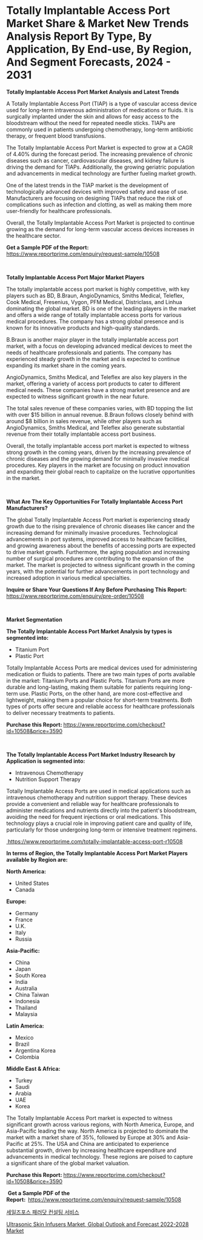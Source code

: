 <p><h1>Totally Implantable Access Port Market Share & Market New Trends Analysis Report By Type, By Application, By End-use, By Region, And Segment Forecasts, 2024 - 2031</h1></p><p><strong>Totally Implantable Access Port Market Analysis and Latest Trends</strong></p>
<p><p>A Totally Implantable Access Port (TIAP) is a type of vascular access device used for long-term intravenous administration of medications or fluids. It is surgically implanted under the skin and allows for easy access to the bloodstream without the need for repeated needle sticks. TIAPs are commonly used in patients undergoing chemotherapy, long-term antibiotic therapy, or frequent blood transfusions.</p><p>The Totally Implantable Access Port Market is expected to grow at a CAGR of 4.40% during the forecast period. The increasing prevalence of chronic diseases such as cancer, cardiovascular diseases, and kidney failure is driving the demand for TIAPs. Additionally, the growing geriatric population and advancements in medical technology are further fueling market growth.</p><p>One of the latest trends in the TIAP market is the development of technologically advanced devices with improved safety and ease of use. Manufacturers are focusing on designing TIAPs that reduce the risk of complications such as infection and clotting, as well as making them more user-friendly for healthcare professionals.</p><p>Overall, the Totally Implantable Access Port Market is projected to continue growing as the demand for long-term vascular access devices increases in the healthcare sector.</p></p>
<p><strong>Get a Sample PDF of the Report:&nbsp;</strong> <a href="https://www.reportprime.com/enquiry/request-sample/10508">https://www.reportprime.com/enquiry/request-sample/10508</a></p>
<p>&nbsp;</p>
<p><strong>Totally Implantable Access Port Major Market Players</strong></p>
<p><p>The totally implantable access port market is highly competitive, with key players such as BD, B.Braun, AngioDynamics, Smiths Medical, Teleflex, Cook Medical, Fresenius, Vygon, PFM Medical, Districlass, and Linhua dominating the global market. BD is one of the leading players in the market and offers a wide range of totally implantable access ports for various medical procedures. The company has a strong global presence and is known for its innovative products and high-quality standards.</p><p>B.Braun is another major player in the totally implantable access port market, with a focus on developing advanced medical devices to meet the needs of healthcare professionals and patients. The company has experienced steady growth in the market and is expected to continue expanding its market share in the coming years.</p><p>AngioDynamics, Smiths Medical, and Teleflex are also key players in the market, offering a variety of access port products to cater to different medical needs. These companies have a strong market presence and are expected to witness significant growth in the near future.</p><p>The total sales revenue of these companies varies, with BD topping the list with over $15 billion in annual revenue. B.Braun follows closely behind with around $8 billion in sales revenue, while other players such as AngioDynamics, Smiths Medical, and Teleflex also generate substantial revenue from their totally implantable access port business.</p><p>Overall, the totally implantable access port market is expected to witness strong growth in the coming years, driven by the increasing prevalence of chronic diseases and the growing demand for minimally invasive medical procedures. Key players in the market are focusing on product innovation and expanding their global reach to capitalize on the lucrative opportunities in the market.</p></p>
<p>&nbsp;</p>
<p><strong>What Are The Key Opportunities For Totally Implantable Access Port Manufacturers?</strong></p>
<p><p>The global Totally Implantable Access Port market is experiencing steady growth due to the rising prevalence of chronic diseases like cancer and the increasing demand for minimally invasive procedures. Technological advancements in port systems, improved access to healthcare facilities, and growing awareness about the benefits of accessing ports are expected to drive market growth. Furthermore, the aging population and increasing number of surgical procedures are contributing to the expansion of the market. The market is projected to witness significant growth in the coming years, with the potential for further advancements in port technology and increased adoption in various medical specialties.</p></p>
<p><strong>Inquire or Share Your Questions If Any Before Purchasing This Report:</strong> <a href="https://www.reportprime.com/enquiry/pre-order/10508">https://www.reportprime.com/enquiry/pre-order/10508</a></p>
<p>&nbsp;</p>
<p><strong>Market Segmentation</strong></p>
<p><strong>The Totally Implantable Access Port Market Analysis by types is segmented into:</strong></p>
<p><ul><li>Titanium Port</li><li>Plastic Port</li></ul></p>
<p><p>Totally Implantable Access Ports are medical devices used for administering medication or fluids to patients. There are two main types of ports available in the market: Titanium Ports and Plastic Ports. Titanium Ports are more durable and long-lasting, making them suitable for patients requiring long-term use. Plastic Ports, on the other hand, are more cost-effective and lightweight, making them a popular choice for short-term treatments. Both types of ports offer secure and reliable access for healthcare professionals to deliver necessary treatments to patients.</p></p>
<p><strong>Purchase this Report:&nbsp;</strong><a href="https://www.reportprime.com/checkout?id=10508&price=3590">https://www.reportprime.com/checkout?id=10508&price=3590</a></p>
<p>&nbsp;</p>
<p><strong>The Totally Implantable Access Port Market Industry Research by Application is segmented into:</strong></p>
<p><ul><li>Intravenous Chemotherapy</li><li>Nutrition Support Therapy</li></ul></p>
<p><p>Totally Implantable Access Ports are used in medical applications such as intravenous chemotherapy and nutrition support therapy. These devices provide a convenient and reliable way for healthcare professionals to administer medications and nutrients directly into the patient's bloodstream, avoiding the need for frequent injections or oral medications. This technology plays a crucial role in improving patient care and quality of life, particularly for those undergoing long-term or intensive treatment regimens.</p></p>
<p><a href="https://www.reportprime.com/totally-implantable-access-port-r10508">&nbsp;https://www.reportprime.com/totally-implantable-access-port-r10508</a></p>
<p><strong>In terms of Region, the Totally Implantable Access Port Market Players available by Region are:</strong></p>
<p>
    <p> <strong> North America: </strong>
        <ul>
            <li>United States</li>
            <li>Canada</li>
        </ul>
        </p> 
    <p> <strong> Europe: </strong>
        <ul>
            <li>Germany</li>
            <li>France</li>
            <li>U.K.</li>
            <li>Italy</li>
            <li>Russia</li>
        </ul>
        </p> 
    <p> <strong> Asia-Pacific: </strong>
        <ul>
            <li>China</li>
            <li>Japan</li>
            <li>South Korea</li>
            <li>India</li>
            <li>Australia</li>
            <li>China Taiwan</li>
            <li>Indonesia</li>
            <li>Thailand</li>
            <li>Malaysia</li>
        </ul>
        </p> 
    <p> <strong> Latin America: </strong>
        <ul>
            <li>Mexico</li>
            <li>Brazil</li>
            <li>Argentina Korea</li>
            <li>Colombia</li>
        </ul>
        </p> 
    <p> <strong> Middle East & Africa: </strong>
        <ul>
            <li>Turkey</li>
            <li>Saudi</li>
            <li>Arabia</li>
            <li>UAE</li>
            <li>Korea</li>
        </ul>
    </p>
    </p>
<p><p>The Totally Implantable Access Port market is expected to witness significant growth across various regions, with North America, Europe, and Asia-Pacific leading the way. North America is projected to dominate the market with a market share of 35%, followed by Europe at 30% and Asia-Pacific at 25%. The USA and China are anticipated to experience substantial growth, driven by increasing healthcare expenditure and advancements in medical technology. These regions are poised to capture a significant share of the global market valuation.</p></p>
<p><strong>Purchase this Report: </strong><a href="https://www.reportprime.com/checkout?id=10508&price=3590">https://www.reportprime.com/checkout?id=10508&price=3590</a></p>
<p>&nbsp;<strong>Get a Sample PDF of the Report:&nbsp;&nbsp;</strong><a href="https://www.reportprime.com/enquiry/request-sample/10508">https://www.reportprime.com/enquiry/request-sample/10508</a></p>
<p><strong></strong></p>
<p><p><a href="https://github.com/mpodehpw07370073/Market-Research-Report-List-4/blob/main/5150199106719.md">세일즈포스 패러닷 컨설팅 서비스</a></p><p><a href="https://issuu.com/reportprime-2/docs/ultrasonic-skin-infusers-market-glo_bc84866bf66e8c">Ultrasonic Skin Infusers Market, Global Outlook and Forecast 2022-2028 Market</a></p></p>